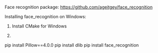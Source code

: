 
Face recognition package: https://github.com/ageitgey/face_recognition

Installing face_recognition on Windows:
1. Install CMake for Windows
2. ```python
pip install Pillow==4.0.0
pip install dlib
pip install face_recognition
```